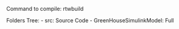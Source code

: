 
Command to compile: rtwbuild

Folders Tree: 
    - src: Source Code
            - GreenHouseSimulinkModel: Full 